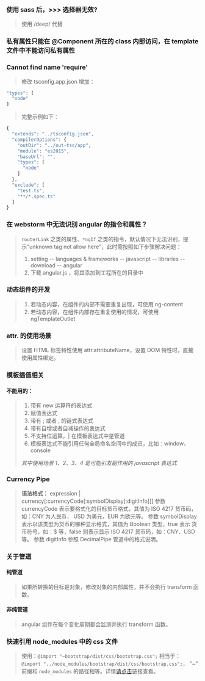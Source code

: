 ### 使用 sass 后，>>> 选择器无效?
> 使用 /deep/ 代替

### 私有属性只能在 @Component 所在的 class 内部访问，在 template 文件中不能访问私有属性

### Cannot find name 'require'
> 修改 tsconfig.app.json
> 增加：
```js
"types": [
  "node"
]
```
> 完整示例如下：
```js
{
  "extends": "../tsconfig.json",
  "compilerOptions": {
    "outDir": "../out-tsc/app",
    "module": "es2015",
    "baseUrl": "",
    "types": [
      "node"
    ]
  },
  "exclude": [
    "test.ts",
    "**/*.spec.ts"
  ]
}
```

### 在 webstorm 中无法识别 angular 的指令和属性？
> `routerLink` 之类的属性、`*ngIf` 之类的指令，默认情况下无法识别，提示"unknown tag not allow here"，此时需按照如下步骤解决问题：
>1. setting -- languages & frameworks -- javascript -- libraries -- download -- angular
>1. 下载 angular.js ，将其添加到工程所在的目录中

### 动态组件的开发
> 1. 若动态内容，在组件的内部不需要重复出现，可使用 ng-content
> 1. 若动态内容，在组件内部存在重复使用的情况，可使用 ngTemplateOutlet

### attr. 的使用场景
> 设置 HTML 标签特性使用 attr.attributeName，设置 DOM 特性时，直接使用属性绑定。

### 模板插值相关
#### 不能用的：
> 1. 带有 new 运算符的表达式
> 1. 赋值表达式
> 1. 带有 ; 或者 , 的链式表达式
> 1. 带有自增或者自减操作的表达式
> 1. 不支持位运算，| 在模板表达式中是管道
> 1. 模板表达式不能引用任何全局命名空间中的成员，比如：window、console
>
> *其中使用场景 1、2、3、4 是可能引发副作用的 javascript 表达式*

### Currency Pipe
> **语法格式：**
expression | currency[:currencyCode[:symbolDisplay[:digitInfo]]]
参数 currencyCode 表示要格式化的目标货币格式，其值为 ISO 4217 货币码，如：CNY 为人民币，
USD 为美元，EUR 为欧元等。
参数 symbolDisplay 表示以该类型为货币的哪种显示格式，其值为 Boolean 类型，true 表示
货币符号，如：$ 等，false 则表示显示 ISO 4217 货币码，如：CNY、USD 等。
参数 digitInfo 参照 DecimalPipe 管道中的格式说明。

### 关于管道
#### 纯管道
> 如果所转换的目标是对象，修改对象的内部属性，并不会执行 transform 函数。
#### 非纯管道
> angular 组件在每个变化周期都会监测并执行 transform 函数。

### 快速引用 node_modules 中的 css 文件
> 使用：`@import "~bootstrap/dist/css/bootstrap.css";` 相当于：`@import "../node_modules/bootstrap/dist/css/bootstrap.css";`，
"~" 前缀和 `node_modules` 的路径相等。详情[请点击](https://github.com/webpack-contrib/sass-loader#imports)链接查看。
